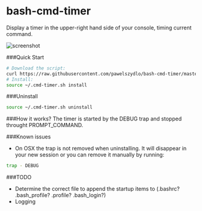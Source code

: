 # bash-cmd-timer
Display a timer in the upper-right hand side of your console, timing current command.

![screenshot](http://i.imgur.com/vcHKBgf.png)

###Quick Start
```bash
# Download the script:
curl https://raw.githubusercontent.com/pawelszydlo/bash-cmd-timer/master/cmd-timer.sh -o ~/.cmd-timer.sh
# Install:
source ~/.cmd-timer.sh install
```

###Uninstall
```bash
source ~/.cmd-timer.sh uninstall
```

###How it works?
The timer is started by the DEBUG trap and stopped throught PROMPT_COMMAND.

###Known issues
* On OSX the trap is not removed when uninstalling. It will disappear in your new session or you can remove it manually by running:
```bash
trap - DEBUG
```

###TODO
* Determine the correct file to append the startup items to (.bashrc? .bash_profile? .profile? .bash_login?)
* Logging
